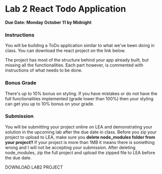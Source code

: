 # Lab 2 React Todo Application
**Due Date: Monday October 11 by Midnight**

### Instructions

You will be building a ToDo application similar to what we've been doing in class. You can download the react project on the link below. 

The project has most of the structure behind your app already built, but missing all the functionalities. Each part however, is commented with instructions of what needs to be done. 

### Bonus Grade

There's up to 10% bonus on styling. If you have mistakes or do not have the full functionalities implemented (grade lower than 100%) then your styling can get you up to 10% bonus on your grade. 

### Submission

You will be submitting your project online on LEA and demonstrating your solution in the upcoming lab after the due date in class.
Before you zip your project to upload to LEA, make sure you **delete node_modules folder from your project!!** If your project is more than 1MB it means there is something wrong and I will not be accepting your submission. After deleting node_modules, zip the full project and upload the zipped file to LEA before the due date.

<a :href="$withBase('/projects/lab2.zip')" download>DOWNLOAD LAB2 PROJECT</a>